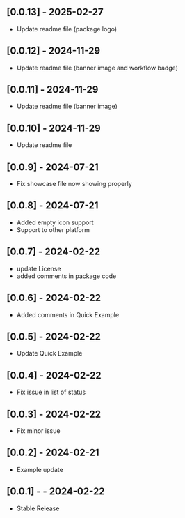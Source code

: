 ## [0.0.13] - 2025-02-27

* Update readme file (package logo)

## [0.0.12] - 2024-11-29

* Update readme file (banner image and workflow badge)

## [0.0.11] - 2024-11-29

* Update readme file (banner image)

## [0.0.10] - 2024-11-29

* Update readme file

## [0.0.9] - 2024-07-21

* Fix showcase file now showing properly

## [0.0.8] - 2024-07-21

* Added empty icon support
* Support to other platform

## [0.0.7] - 2024-02-22

* update License
* added comments in package code

## [0.0.6] - 2024-02-22

* Added comments in Quick Example

## [0.0.5] - 2024-02-22

* Update Quick Example

## [0.0.4] - 2024-02-22

* Fix issue in list of status

## [0.0.3]  - 2024-02-22

* Fix minor issue

## [0.0.2]  - 2024-02-21

* Example update

## [0.0.1] -  - 2024-02-22

* Stable Release
